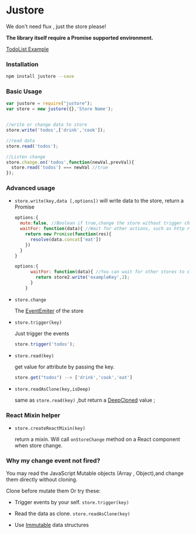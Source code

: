 # Justore


We don't need flux , just the store please!


**The library itself require a Promise supported environment.**

[TodoList Example](https://github.com/regou/justore-todo)

### Installation


```sh
npm install justore --save
```

### Basic Usage

```js
var justore = require("justore");
var store = new justore({},'Store Name');


//write or change data to store
store.write('todos',['drink','cook']);

//read data
store.read('todos');

//Listen change
store.change.on('todos',function(newVal,prevVal){
  store.read('todos') === newVal //true
});

```

### Advanced usage

- `store.write(key,data [,options])`
will write data to the store, return a Promise
    ```js
    options:{
      mute:false, //Boolean if true,change the store without trigger change events 
      waitFor: function(data){ //Wait for other actions, such as http request, MUST return a Promise 
        return new Promise(function(res){
          resolve(data.concat['eat'])
        }) 
      }
    }
    ```
    
    ```js
    options:{
          waitFor: function(data){ //You can wait for other stores to change, remember store.write return a Promise too! 
            return store2.write('exampleKey',2);
          }
        }
    ```
    
    
- `store.change`

    The [EventEmiter](https://nodejs.org/api/events.html#events_class_events_eventemitter) of the store

- `store.trigger(key)`

    Just trigger the events
    
    ```js
    store.trigger('todos');
    ```

- `store.read(key)`

    get value for attribute by passing the key.
    
    ```js
    store.get("todos") --> ['drink','cook','eat']
    ```

- `store.readAsClone(key,isDeep)`

    same as `store.read(key)` ,but return a [DeepCloned](https://lodash.com/docs#clone) value ;

### React Mixin helper
- `store.createReactMixin(key)`
 
    return a mixin. Will call `onStoreChange` method on a React component when store change.


### Why my change event not fired?
You may read the JavaScript Mutable objects (Array , Object),and change them directly without cloning.

Clone before mutate them Or try these:

- Trigger events by your self.  `store.trigger(key)`

- Read the data as clone.  `store.readAsClone(key)`

- Use [Immutable](https://facebook.github.io/immutable-js/) data structures

